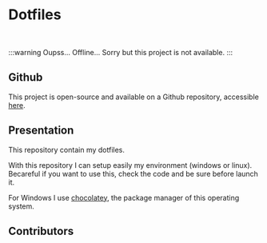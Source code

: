 <script setup>
import { VPTeamMembers } from 'vitepress/theme'

const additionalsMembers = []

const members = [
	...additionalsMembers,
  {
		avatar: "https://github.com/AlxisHenry.png",
		name: "Alexis Henry",
		title: "Contributor",
		links: [
			{ icon: "github", link: "https://github.com/Alxishenry" },
			{
				icon: "linkedin",
				link: "https://www.linkedin.com/in/alexishenry03",
			},
  	],
  },
];

</script>

# Dotfiles <Badge type="tip" text="v0.1.0" />

<br>

:::warning Oupss... 
Offline... Sorry but this project is not available.
:::

## Github

This project is open-source and available on a Github repository, accessible [here](https://github.com/AlxisHenry/dotfiles). 

## Presentation

This repository contain my dotfiles.

With this repository I can setup easily my environment (windows or linux). Becareful if you want to use this, check the code and be sure before launch it.

For Windows I use [chocolatey](https://chocolatey.org/), the package manager of this operating system.

## Contributors

<VPTeamMembers size="medium" :members="members" />
